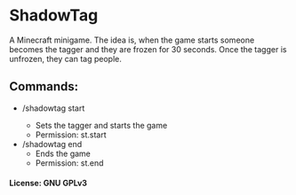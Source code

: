 # ShadowTag
A Minecraft minigame. The idea is, when the game starts someone becomes the tagger and they are frozen for 30 seconds.
Once the tagger is unfrozen, they can tag people. 

<!--Once someone is tagged, they become the tagger and are frozen for 30 seconds. The game keeps going until you end it.
The tagger also has powerups. A rabbit's foot for jump boost, a feather for swiftness, and gray dye for invisibility.-->

## Commands:
* /shadowtag start <player>
  * Sets the tagger and starts the game
  * Permission: st.start
* /shadowtag end
  * Ends the game
  * Permission: st.end

 
#### License: GNU GPLv3